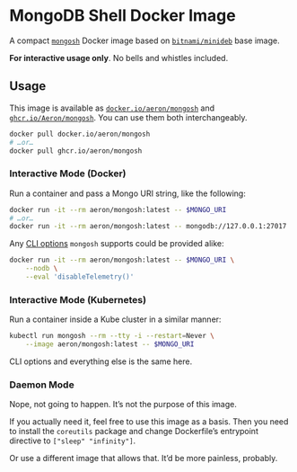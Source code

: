 # MongoDB Shell Docker Image

A compact [`mongosh`][mongosh] Docker image based on [`bitnami/minideb`][bitnami]
base image.

**For interactive usage only**. No bells and whistles included.

[mongosh]: https://docs.mongodb.com/mongodb-shell
[bitnami]: https://hub.docker.com/r/bitnami/minideb

## Usage

This image is available as [`docker.io/aeron/mongosh`][docker] and
[`ghcr.io/Aeron/mongosh`][github]. You can use them both interchangeably.

```sh
docker pull docker.io/aeron/mongosh
# …or…
docker pull ghcr.io/aeron/mongosh
```

[docker]: https://hub.docker.com/r/aeron/mongosh
[github]: https://github.com/Aeron/mongosh-docker/pkgs/container/mongosh

### Interactive Mode (Docker)

Run a container and pass a Mongo URI string, like the following:

```sh
docker run -it --rm aeron/mongosh:latest -- $MONGO_URI
# …or…
docker run -it --rm aeron/mongosh:latest -- mongodb://127.0.0.1:27017
```

Any [CLI options][options] `mongosh` supports could be provided alike:

```sh
docker run -it --rm aeron/mongosh:latest -- $MONGO_URI \
    --nodb \
    --eval 'disableTelemetry()'
```

[options]: https://docs.mongodb.com/mongodb-shell/reference/options

### Interactive Mode (Kubernetes)

Run a container inside a Kube cluster in a similar manner:

```sh
kubectl run mongosh --rm --tty -i --restart=Never \
    --image aeron/mongosh:latest -- $MONGO_URI
```

CLI options and everything else is the same here.

### Daemon Mode

Nope, not going to happen. It’s not the purpose of this image.

If you actually need it, feel free to use this image as a basis. Then you need to
install the `coreutils` package and change Dockerfile’s entrypoint directive to
`["sleep" "infinity"]`.

Or use a different image that allows that. It’d be more painless, probably.
